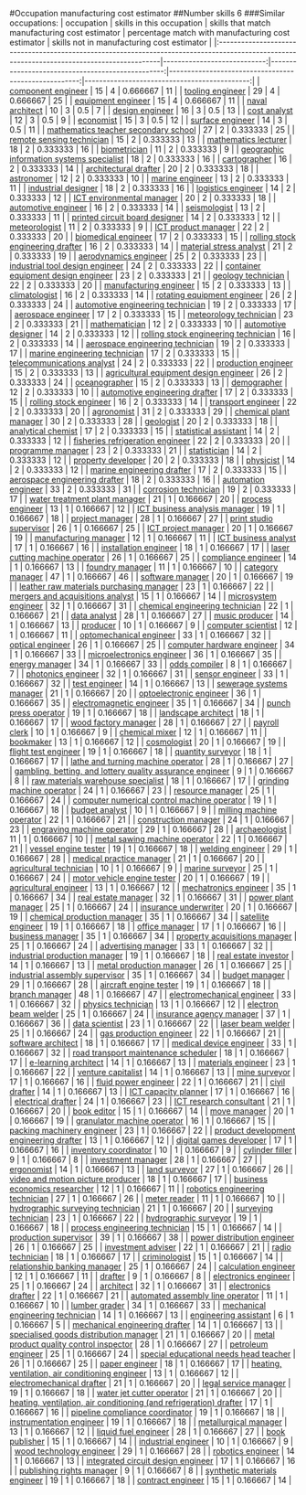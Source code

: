 #Occupation manufacturing cost estimator
##Number skills 6
###Similar occupations:
| occupation                                                                                                                                  |   skills in this occupation |   skills that match manufacturing cost estimator |   percentage match with manufacturing cost estimator |   skills not in manufacturing cost estimator |
|:--------------------------------------------------------------------------------------------------------------------------------------------|----------------------------:|-------------------------------------------------:|-----------------------------------------------------:|---------------------------------------------:|
| [component engineer](component_engineer.md)                                                                                                 |                          15 |                                                4 |                                             0.666667 |                                           11 |
| [tooling engineer](tooling_engineer.md)                                                                                                     |                          29 |                                                4 |                                             0.666667 |                                           25 |
| [equipment engineer](equipment_engineer.md)                                                                                                 |                          15 |                                                4 |                                             0.666667 |                                           11 |
| [naval architect](naval_architect.md)                                                                                                       |                          10 |                                                3 |                                             0.5      |                                            7 |
| [design engineer](design_engineer.md)                                                                                                       |                          16 |                                                3 |                                             0.5      |                                           13 |
| [cost analyst](cost_analyst.md)                                                                                                             |                          12 |                                                3 |                                             0.5      |                                            9 |
| [economist](economist.md)                                                                                                                   |                          15 |                                                3 |                                             0.5      |                                           12 |
| [surface engineer](surface_engineer.md)                                                                                                     |                          14 |                                                3 |                                             0.5      |                                           11 |
| [mathematics teacher secondary school](mathematics_teacher_secondary_school.md)                                                             |                          27 |                                                2 |                                             0.333333 |                                           25 |
| [remote sensing technician](remote_sensing_technician.md)                                                                                   |                          15 |                                                2 |                                             0.333333 |                                           13 |
| [mathematics lecturer](mathematics_lecturer.md)                                                                                             |                          18 |                                                2 |                                             0.333333 |                                           16 |
| [biometrician](biometrician.md)                                                                                                             |                          11 |                                                2 |                                             0.333333 |                                            9 |
| [geographic information systems specialist](geographic_information_systems_specialist.md)                                                   |                          18 |                                                2 |                                             0.333333 |                                           16 |
| [cartographer](cartographer.md)                                                                                                             |                          16 |                                                2 |                                             0.333333 |                                           14 |
| [architectural drafter](architectural_drafter.md)                                                                                           |                          20 |                                                2 |                                             0.333333 |                                           18 |
| [astronomer](astronomer.md)                                                                                                                 |                          12 |                                                2 |                                             0.333333 |                                           10 |
| [marine engineer](marine_engineer.md)                                                                                                       |                          13 |                                                2 |                                             0.333333 |                                           11 |
| [industrial designer](industrial_designer.md)                                                                                               |                          18 |                                                2 |                                             0.333333 |                                           16 |
| [logistics engineer](logistics_engineer.md)                                                                                                 |                          14 |                                                2 |                                             0.333333 |                                           12 |
| [ICT environmental manager](ICT_environmental_manager.md)                                                                                   |                          20 |                                                2 |                                             0.333333 |                                           18 |
| [automotive engineer](automotive_engineer.md)                                                                                               |                          16 |                                                2 |                                             0.333333 |                                           14 |
| [seismologist](seismologist.md)                                                                                                             |                          13 |                                                2 |                                             0.333333 |                                           11 |
| [printed circuit board designer](printed_circuit_board_designer.md)                                                                         |                          14 |                                                2 |                                             0.333333 |                                           12 |
| [meteorologist](meteorologist.md)                                                                                                           |                          11 |                                                2 |                                             0.333333 |                                            9 |
| [ICT product manager](ICT_product_manager.md)                                                                                               |                          22 |                                                2 |                                             0.333333 |                                           20 |
| [biomedical engineer](biomedical_engineer.md)                                                                                               |                          17 |                                                2 |                                             0.333333 |                                           15 |
| [rolling stock engineering drafter](rolling_stock_engineering_drafter.md)                                                                   |                          16 |                                                2 |                                             0.333333 |                                           14 |
| [material stress analyst](material_stress_analyst.md)                                                                                       |                          21 |                                                2 |                                             0.333333 |                                           19 |
| [aerodynamics engineer](aerodynamics_engineer.md)                                                                                           |                          25 |                                                2 |                                             0.333333 |                                           23 |
| [industrial tool design engineer](industrial_tool_design_engineer.md)                                                                       |                          24 |                                                2 |                                             0.333333 |                                           22 |
| [container equipment design engineer](container_equipment_design_engineer.md)                                                               |                          23 |                                                2 |                                             0.333333 |                                           21 |
| [geology technician](geology_technician.md)                                                                                                 |                          22 |                                                2 |                                             0.333333 |                                           20 |
| [manufacturing engineer](manufacturing_engineer.md)                                                                                         |                          15 |                                                2 |                                             0.333333 |                                           13 |
| [climatologist](climatologist.md)                                                                                                           |                          16 |                                                2 |                                             0.333333 |                                           14 |
| [rotating equipment engineer](rotating_equipment_engineer.md)                                                                               |                          26 |                                                2 |                                             0.333333 |                                           24 |
| [automotive engineering technician](automotive_engineering_technician.md)                                                                   |                          19 |                                                2 |                                             0.333333 |                                           17 |
| [aerospace engineer](aerospace_engineer.md)                                                                                                 |                          17 |                                                2 |                                             0.333333 |                                           15 |
| [meteorology technician](meteorology_technician.md)                                                                                         |                          23 |                                                2 |                                             0.333333 |                                           21 |
| [mathematician](mathematician.md)                                                                                                           |                          12 |                                                2 |                                             0.333333 |                                           10 |
| [automotive designer](automotive_designer.md)                                                                                               |                          14 |                                                2 |                                             0.333333 |                                           12 |
| [rolling stock engineering technician](rolling_stock_engineering_technician.md)                                                             |                          16 |                                                2 |                                             0.333333 |                                           14 |
| [aerospace engineering technician](aerospace_engineering_technician.md)                                                                     |                          19 |                                                2 |                                             0.333333 |                                           17 |
| [marine engineering technician](marine_engineering_technician.md)                                                                           |                          17 |                                                2 |                                             0.333333 |                                           15 |
| [telecommunications analyst](telecommunications_analyst.md)                                                                                 |                          24 |                                                2 |                                             0.333333 |                                           22 |
| [production engineer](production_engineer.md)                                                                                               |                          15 |                                                2 |                                             0.333333 |                                           13 |
| [agricultural equipment design engineer](agricultural_equipment_design_engineer.md)                                                         |                          26 |                                                2 |                                             0.333333 |                                           24 |
| [oceanographer](oceanographer.md)                                                                                                           |                          15 |                                                2 |                                             0.333333 |                                           13 |
| [demographer](demographer.md)                                                                                                               |                          12 |                                                2 |                                             0.333333 |                                           10 |
| [automotive engineering drafter](automotive_engineering_drafter.md)                                                                         |                          17 |                                                2 |                                             0.333333 |                                           15 |
| [rolling stock engineer](rolling_stock_engineer.md)                                                                                         |                          16 |                                                2 |                                             0.333333 |                                           14 |
| [transport engineer](transport_engineer.md)                                                                                                 |                          22 |                                                2 |                                             0.333333 |                                           20 |
| [agronomist](agronomist.md)                                                                                                                 |                          31 |                                                2 |                                             0.333333 |                                           29 |
| [chemical plant manager](chemical_plant_manager.md)                                                                                         |                          30 |                                                2 |                                             0.333333 |                                           28 |
| [geologist](geologist.md)                                                                                                                   |                          20 |                                                2 |                                             0.333333 |                                           18 |
| [analytical chemist](analytical_chemist.md)                                                                                                 |                          17 |                                                2 |                                             0.333333 |                                           15 |
| [statistical assistant](statistical_assistant.md)                                                                                           |                          14 |                                                2 |                                             0.333333 |                                           12 |
| [fisheries refrigeration engineer](fisheries_refrigeration_engineer.md)                                                                     |                          22 |                                                2 |                                             0.333333 |                                           20 |
| [programme manager](programme_manager.md)                                                                                                   |                          23 |                                                2 |                                             0.333333 |                                           21 |
| [statistician](statistician.md)                                                                                                             |                          14 |                                                2 |                                             0.333333 |                                           12 |
| [property developer](property_developer.md)                                                                                                 |                          20 |                                                2 |                                             0.333333 |                                           18 |
| [physicist](physicist.md)                                                                                                                   |                          14 |                                                2 |                                             0.333333 |                                           12 |
| [marine engineering drafter](marine_engineering_drafter.md)                                                                                 |                          17 |                                                2 |                                             0.333333 |                                           15 |
| [aerospace engineering drafter](aerospace_engineering_drafter.md)                                                                           |                          18 |                                                2 |                                             0.333333 |                                           16 |
| [automation engineer](automation_engineer.md)                                                                                               |                          33 |                                                2 |                                             0.333333 |                                           31 |
| [corrosion technician](corrosion_technician.md)                                                                                             |                          19 |                                                2 |                                             0.333333 |                                           17 |
| [water treatment plant manager](water_treatment_plant_manager.md)                                                                           |                          21 |                                                1 |                                             0.166667 |                                           20 |
| [process engineer](process_engineer.md)                                                                                                     |                          13 |                                                1 |                                             0.166667 |                                           12 |
| [ICT business analysis manager](ICT_business_analysis_manager.md)                                                                           |                          19 |                                                1 |                                             0.166667 |                                           18 |
| [project manager](project_manager.md)                                                                                                       |                          28 |                                                1 |                                             0.166667 |                                           27 |
| [print studio supervisor](print_studio_supervisor.md)                                                                                       |                          26 |                                                1 |                                             0.166667 |                                           25 |
| [ICT project manager](ICT_project_manager.md)                                                                                               |                          20 |                                                1 |                                             0.166667 |                                           19 |
| [manufacturing manager](manufacturing_manager.md)                                                                                           |                          12 |                                                1 |                                             0.166667 |                                           11 |
| [ICT business analyst](ICT_business_analyst.md)                                                                                             |                          17 |                                                1 |                                             0.166667 |                                           16 |
| [installation engineer](installation_engineer.md)                                                                                           |                          18 |                                                1 |                                             0.166667 |                                           17 |
| [laser cutting machine operator](laser_cutting_machine_operator.md)                                                                         |                          26 |                                                1 |                                             0.166667 |                                           25 |
| [compliance engineer](compliance_engineer.md)                                                                                               |                          14 |                                                1 |                                             0.166667 |                                           13 |
| [foundry manager](foundry_manager.md)                                                                                                       |                          11 |                                                1 |                                             0.166667 |                                           10 |
| [category manager](category_manager.md)                                                                                                     |                          47 |                                                1 |                                             0.166667 |                                           46 |
| [software manager](software_manager.md)                                                                                                     |                          20 |                                                1 |                                             0.166667 |                                           19 |
| [leather raw materials purchasing manager](leather_raw_materials_purchasing_manager.md)                                                     |                          23 |                                                1 |                                             0.166667 |                                           22 |
| [mergers and acquisitions analyst](mergers_and_acquisitions_analyst.md)                                                                     |                          15 |                                                1 |                                             0.166667 |                                           14 |
| [microsystem engineer](microsystem_engineer.md)                                                                                             |                          32 |                                                1 |                                             0.166667 |                                           31 |
| [chemical engineering technician](chemical_engineering_technician.md)                                                                       |                          22 |                                                1 |                                             0.166667 |                                           21 |
| [data analyst](data_analyst.md)                                                                                                             |                          28 |                                                1 |                                             0.166667 |                                           27 |
| [music producer](music_producer.md)                                                                                                         |                          14 |                                                1 |                                             0.166667 |                                           13 |
| [producer](producer.md)                                                                                                                     |                          10 |                                                1 |                                             0.166667 |                                            9 |
| [computer scientist](computer_scientist.md)                                                                                                 |                          12 |                                                1 |                                             0.166667 |                                           11 |
| [optomechanical engineer](optomechanical_engineer.md)                                                                                       |                          33 |                                                1 |                                             0.166667 |                                           32 |
| [optical engineer](optical_engineer.md)                                                                                                     |                          26 |                                                1 |                                             0.166667 |                                           25 |
| [computer hardware engineer](computer_hardware_engineer.md)                                                                                 |                          34 |                                                1 |                                             0.166667 |                                           33 |
| [microelectronics engineer](microelectronics_engineer.md)                                                                                   |                          36 |                                                1 |                                             0.166667 |                                           35 |
| [energy manager](energy_manager.md)                                                                                                         |                          34 |                                                1 |                                             0.166667 |                                           33 |
| [odds compiler](odds_compiler.md)                                                                                                           |                           8 |                                                1 |                                             0.166667 |                                            7 |
| [photonics engineer](photonics_engineer.md)                                                                                                 |                          32 |                                                1 |                                             0.166667 |                                           31 |
| [sensor engineer](sensor_engineer.md)                                                                                                       |                          33 |                                                1 |                                             0.166667 |                                           32 |
| [test engineer](test_engineer.md)                                                                                                           |                          14 |                                                1 |                                             0.166667 |                                           13 |
| [sewerage systems manager](sewerage_systems_manager.md)                                                                                     |                          21 |                                                1 |                                             0.166667 |                                           20 |
| [optoelectronic engineer](optoelectronic_engineer.md)                                                                                       |                          36 |                                                1 |                                             0.166667 |                                           35 |
| [electromagnetic engineer](electromagnetic_engineer.md)                                                                                     |                          35 |                                                1 |                                             0.166667 |                                           34 |
| [punch press operator](punch_press_operator.md)                                                                                             |                          19 |                                                1 |                                             0.166667 |                                           18 |
| [landscape architect](landscape_architect.md)                                                                                               |                          18 |                                                1 |                                             0.166667 |                                           17 |
| [wood factory manager](wood_factory_manager.md)                                                                                             |                          28 |                                                1 |                                             0.166667 |                                           27 |
| [payroll clerk](payroll_clerk.md)                                                                                                           |                          10 |                                                1 |                                             0.166667 |                                            9 |
| [chemical mixer](chemical_mixer.md)                                                                                                         |                          12 |                                                1 |                                             0.166667 |                                           11 |
| [bookmaker](bookmaker.md)                                                                                                                   |                          13 |                                                1 |                                             0.166667 |                                           12 |
| [cosmologist](cosmologist.md)                                                                                                               |                          20 |                                                1 |                                             0.166667 |                                           19 |
| [flight test engineer](flight_test_engineer.md)                                                                                             |                          19 |                                                1 |                                             0.166667 |                                           18 |
| [quantity surveyor](quantity_surveyor.md)                                                                                                   |                          18 |                                                1 |                                             0.166667 |                                           17 |
| [lathe and turning machine operator](lathe_and_turning_machine_operator.md)                                                                 |                          28 |                                                1 |                                             0.166667 |                                           27 |
| [gambling, betting, and lottery quality assurance engineer](gambling,_betting,_and_lottery_quality_assurance_engineer.md)                   |                           9 |                                                1 |                                             0.166667 |                                            8 |
| [raw materials warehouse specialist](raw_materials_warehouse_specialist.md)                                                                 |                          18 |                                                1 |                                             0.166667 |                                           17 |
| [grinding machine operator](grinding_machine_operator.md)                                                                                   |                          24 |                                                1 |                                             0.166667 |                                           23 |
| [resource manager](resource_manager.md)                                                                                                     |                          25 |                                                1 |                                             0.166667 |                                           24 |
| [computer numerical control machine operator](computer_numerical_control_machine_operator.md)                                               |                          19 |                                                1 |                                             0.166667 |                                           18 |
| [budget analyst](budget_analyst.md)                                                                                                         |                          10 |                                                1 |                                             0.166667 |                                            9 |
| [milling machine operator](milling_machine_operator.md)                                                                                     |                          22 |                                                1 |                                             0.166667 |                                           21 |
| [construction manager](construction_manager.md)                                                                                             |                          24 |                                                1 |                                             0.166667 |                                           23 |
| [engraving machine operator](engraving_machine_operator.md)                                                                                 |                          29 |                                                1 |                                             0.166667 |                                           28 |
| [archaeologist](archaeologist.md)                                                                                                           |                          11 |                                                1 |                                             0.166667 |                                           10 |
| [metal sawing machine operator](metal_sawing_machine_operator.md)                                                                           |                          22 |                                                1 |                                             0.166667 |                                           21 |
| [vessel engine tester](vessel_engine_tester.md)                                                                                             |                          19 |                                                1 |                                             0.166667 |                                           18 |
| [welding engineer](welding_engineer.md)                                                                                                     |                          29 |                                                1 |                                             0.166667 |                                           28 |
| [medical practice manager](medical_practice_manager.md)                                                                                     |                          21 |                                                1 |                                             0.166667 |                                           20 |
| [agricultural technician](agricultural_technician.md)                                                                                       |                          10 |                                                1 |                                             0.166667 |                                            9 |
| [marine surveyor](marine_surveyor.md)                                                                                                       |                          25 |                                                1 |                                             0.166667 |                                           24 |
| [motor vehicle engine tester](motor_vehicle_engine_tester.md)                                                                               |                          20 |                                                1 |                                             0.166667 |                                           19 |
| [agricultural engineer](agricultural_engineer.md)                                                                                           |                          13 |                                                1 |                                             0.166667 |                                           12 |
| [mechatronics engineer](mechatronics_engineer.md)                                                                                           |                          35 |                                                1 |                                             0.166667 |                                           34 |
| [real estate manager](real_estate_manager.md)                                                                                               |                          32 |                                                1 |                                             0.166667 |                                           31 |
| [power plant manager](power_plant_manager.md)                                                                                               |                          25 |                                                1 |                                             0.166667 |                                           24 |
| [insurance underwriter](insurance_underwriter.md)                                                                                           |                          20 |                                                1 |                                             0.166667 |                                           19 |
| [chemical production manager](chemical_production_manager.md)                                                                               |                          35 |                                                1 |                                             0.166667 |                                           34 |
| [satellite engineer](satellite_engineer.md)                                                                                                 |                          19 |                                                1 |                                             0.166667 |                                           18 |
| [office manager](office_manager.md)                                                                                                         |                          17 |                                                1 |                                             0.166667 |                                           16 |
| [business manager](business_manager.md)                                                                                                     |                          35 |                                                1 |                                             0.166667 |                                           34 |
| [property acquisitions manager](property_acquisitions_manager.md)                                                                           |                          25 |                                                1 |                                             0.166667 |                                           24 |
| [advertising manager](advertising_manager.md)                                                                                               |                          33 |                                                1 |                                             0.166667 |                                           32 |
| [industrial production manager](industrial_production_manager.md)                                                                           |                          19 |                                                1 |                                             0.166667 |                                           18 |
| [real estate investor](real_estate_investor.md)                                                                                             |                          14 |                                                1 |                                             0.166667 |                                           13 |
| [metal production manager](metal_production_manager.md)                                                                                     |                          26 |                                                1 |                                             0.166667 |                                           25 |
| [industrial assembly supervisor](industrial_assembly_supervisor.md)                                                                         |                          35 |                                                1 |                                             0.166667 |                                           34 |
| [budget manager](budget_manager.md)                                                                                                         |                          29 |                                                1 |                                             0.166667 |                                           28 |
| [aircraft engine tester](aircraft_engine_tester.md)                                                                                         |                          19 |                                                1 |                                             0.166667 |                                           18 |
| [branch manager](branch_manager.md)                                                                                                         |                          48 |                                                1 |                                             0.166667 |                                           47 |
| [electromechanical engineer](electromechanical_engineer.md)                                                                                 |                          33 |                                                1 |                                             0.166667 |                                           32 |
| [physics technician](physics_technician.md)                                                                                                 |                          13 |                                                1 |                                             0.166667 |                                           12 |
| [electron beam welder](electron_beam_welder.md)                                                                                             |                          25 |                                                1 |                                             0.166667 |                                           24 |
| [insurance agency manager](insurance_agency_manager.md)                                                                                     |                          37 |                                                1 |                                             0.166667 |                                           36 |
| [data scientist](data_scientist.md)                                                                                                         |                          23 |                                                1 |                                             0.166667 |                                           22 |
| [laser beam welder](laser_beam_welder.md)                                                                                                   |                          25 |                                                1 |                                             0.166667 |                                           24 |
| [gas production engineer](gas_production_engineer.md)                                                                                       |                          22 |                                                1 |                                             0.166667 |                                           21 |
| [software architect](software_architect.md)                                                                                                 |                          18 |                                                1 |                                             0.166667 |                                           17 |
| [medical device engineer](medical_device_engineer.md)                                                                                       |                          33 |                                                1 |                                             0.166667 |                                           32 |
| [road transport maintenance scheduler](road_transport_maintenance_scheduler.md)                                                             |                          18 |                                                1 |                                             0.166667 |                                           17 |
| [e-learning architect](e-learning_architect.md)                                                                                             |                          14 |                                                1 |                                             0.166667 |                                           13 |
| [materials engineer](materials_engineer.md)                                                                                                 |                          23 |                                                1 |                                             0.166667 |                                           22 |
| [venture capitalist](venture_capitalist.md)                                                                                                 |                          14 |                                                1 |                                             0.166667 |                                           13 |
| [mine surveyor](mine_surveyor.md)                                                                                                           |                          17 |                                                1 |                                             0.166667 |                                           16 |
| [fluid power engineer](fluid_power_engineer.md)                                                                                             |                          22 |                                                1 |                                             0.166667 |                                           21 |
| [civil drafter](civil_drafter.md)                                                                                                           |                          14 |                                                1 |                                             0.166667 |                                           13 |
| [ICT capacity planner](ICT_capacity_planner.md)                                                                                             |                          17 |                                                1 |                                             0.166667 |                                           16 |
| [electrical drafter](electrical_drafter.md)                                                                                                 |                          24 |                                                1 |                                             0.166667 |                                           23 |
| [ICT research consultant](ICT_research_consultant.md)                                                                                       |                          21 |                                                1 |                                             0.166667 |                                           20 |
| [book editor](book_editor.md)                                                                                                               |                          15 |                                                1 |                                             0.166667 |                                           14 |
| [move manager](move_manager.md)                                                                                                             |                          20 |                                                1 |                                             0.166667 |                                           19 |
| [granulator machine operator](granulator_machine_operator.md)                                                                               |                          16 |                                                1 |                                             0.166667 |                                           15 |
| [packing machinery engineer](packing_machinery_engineer.md)                                                                                 |                          23 |                                                1 |                                             0.166667 |                                           22 |
| [product development engineering drafter](product_development_engineering_drafter.md)                                                       |                          13 |                                                1 |                                             0.166667 |                                           12 |
| [digital games developer](digital_games_developer.md)                                                                                       |                          17 |                                                1 |                                             0.166667 |                                           16 |
| [inventory coordinator](inventory_coordinator.md)                                                                                           |                          10 |                                                1 |                                             0.166667 |                                            9 |
| [cylinder filler](cylinder_filler.md)                                                                                                       |                           9 |                                                1 |                                             0.166667 |                                            8 |
| [investment manager](investment_manager.md)                                                                                                 |                          28 |                                                1 |                                             0.166667 |                                           27 |
| [ergonomist](ergonomist.md)                                                                                                                 |                          14 |                                                1 |                                             0.166667 |                                           13 |
| [land surveyor](land_surveyor.md)                                                                                                           |                          27 |                                                1 |                                             0.166667 |                                           26 |
| [video and motion picture producer](video_and_motion_picture_producer.md)                                                                   |                          18 |                                                1 |                                             0.166667 |                                           17 |
| [business economics researcher](business_economics_researcher.md)                                                                           |                          12 |                                                1 |                                             0.166667 |                                           11 |
| [robotics engineering technician](robotics_engineering_technician.md)                                                                       |                          27 |                                                1 |                                             0.166667 |                                           26 |
| [meter reader](meter_reader.md)                                                                                                             |                          11 |                                                1 |                                             0.166667 |                                           10 |
| [hydrographic surveying technician](hydrographic_surveying_technician.md)                                                                   |                          21 |                                                1 |                                             0.166667 |                                           20 |
| [surveying technician](surveying_technician.md)                                                                                             |                          23 |                                                1 |                                             0.166667 |                                           22 |
| [hydrographic surveyor](hydrographic_surveyor.md)                                                                                           |                          19 |                                                1 |                                             0.166667 |                                           18 |
| [process engineering technician](process_engineering_technician.md)                                                                         |                          15 |                                                1 |                                             0.166667 |                                           14 |
| [production supervisor](production_supervisor.md)                                                                                           |                          39 |                                                1 |                                             0.166667 |                                           38 |
| [power distribution engineer](power_distribution_engineer.md)                                                                               |                          26 |                                                1 |                                             0.166667 |                                           25 |
| [investment adviser](investment_adviser.md)                                                                                                 |                          22 |                                                1 |                                             0.166667 |                                           21 |
| [radio technician](radio_technician.md)                                                                                                     |                          18 |                                                1 |                                             0.166667 |                                           17 |
| [criminologist](criminologist.md)                                                                                                           |                          15 |                                                1 |                                             0.166667 |                                           14 |
| [relationship banking manager](relationship_banking_manager.md)                                                                             |                          25 |                                                1 |                                             0.166667 |                                           24 |
| [calculation engineer](calculation_engineer.md)                                                                                             |                          12 |                                                1 |                                             0.166667 |                                           11 |
| [drafter](drafter.md)                                                                                                                       |                           9 |                                                1 |                                             0.166667 |                                            8 |
| [electronics engineer](electronics_engineer.md)                                                                                             |                          25 |                                                1 |                                             0.166667 |                                           24 |
| [architect](architect.md)                                                                                                                   |                          32 |                                                1 |                                             0.166667 |                                           31 |
| [electronics drafter](electronics_drafter.md)                                                                                               |                          22 |                                                1 |                                             0.166667 |                                           21 |
| [automated assembly line operator](automated_assembly_line_operator.md)                                                                     |                          11 |                                                1 |                                             0.166667 |                                           10 |
| [lumber grader](lumber_grader.md)                                                                                                           |                          34 |                                                1 |                                             0.166667 |                                           33 |
| [mechanical engineering technician](mechanical_engineering_technician.md)                                                                   |                          14 |                                                1 |                                             0.166667 |                                           13 |
| [engineering assistant](engineering_assistant.md)                                                                                           |                           6 |                                                1 |                                             0.166667 |                                            5 |
| [mechanical engineering drafter](mechanical_engineering_drafter.md)                                                                         |                          14 |                                                1 |                                             0.166667 |                                           13 |
| [specialised goods distribution manager](specialised_goods_distribution_manager.md)                                                         |                          21 |                                                1 |                                             0.166667 |                                           20 |
| [metal product quality control inspector](metal_product_quality_control_inspector.md)                                                       |                          28 |                                                1 |                                             0.166667 |                                           27 |
| [petroleum engineer](petroleum_engineer.md)                                                                                                 |                          25 |                                                1 |                                             0.166667 |                                           24 |
| [special educational needs head teacher](special_educational_needs_head_teacher.md)                                                         |                          26 |                                                1 |                                             0.166667 |                                           25 |
| [paper engineer](paper_engineer.md)                                                                                                         |                          18 |                                                1 |                                             0.166667 |                                           17 |
| [heating, ventilation, air conditioning engineer](heating,_ventilation,_air_conditioning_engineer.md)                                       |                          13 |                                                1 |                                             0.166667 |                                           12 |
| [electromechanical drafter](electromechanical_drafter.md)                                                                                   |                          21 |                                                1 |                                             0.166667 |                                           20 |
| [legal service manager](legal_service_manager.md)                                                                                           |                          19 |                                                1 |                                             0.166667 |                                           18 |
| [water jet cutter operator](water_jet_cutter_operator.md)                                                                                   |                          21 |                                                1 |                                             0.166667 |                                           20 |
| [heating, ventilation, air conditioning (and refrigeration) drafter](heating,_ventilation,_air_conditioning_(and_refrigeration)_drafter.md) |                          17 |                                                1 |                                             0.166667 |                                           16 |
| [pipeline compliance coordinator](pipeline_compliance_coordinator.md)                                                                       |                          19 |                                                1 |                                             0.166667 |                                           18 |
| [instrumentation engineer](instrumentation_engineer.md)                                                                                     |                          19 |                                                1 |                                             0.166667 |                                           18 |
| [metallurgical manager](metallurgical_manager.md)                                                                                           |                          13 |                                                1 |                                             0.166667 |                                           12 |
| [liquid fuel engineer](liquid_fuel_engineer.md)                                                                                             |                          28 |                                                1 |                                             0.166667 |                                           27 |
| [book publisher](book_publisher.md)                                                                                                         |                          15 |                                                1 |                                             0.166667 |                                           14 |
| [industrial engineer](industrial_engineer.md)                                                                                               |                          10 |                                                1 |                                             0.166667 |                                            9 |
| [wood technology engineer](wood_technology_engineer.md)                                                                                     |                          29 |                                                1 |                                             0.166667 |                                           28 |
| [robotics engineer](robotics_engineer.md)                                                                                                   |                          14 |                                                1 |                                             0.166667 |                                           13 |
| [integrated circuit design engineer](integrated_circuit_design_engineer.md)                                                                 |                          17 |                                                1 |                                             0.166667 |                                           16 |
| [publishing rights manager](publishing_rights_manager.md)                                                                                   |                           9 |                                                1 |                                             0.166667 |                                            8 |
| [synthetic materials engineer](synthetic_materials_engineer.md)                                                                             |                          19 |                                                1 |                                             0.166667 |                                           18 |
| [contract engineer](contract_engineer.md)                                                                                                   |                          15 |                                                1 |                                             0.166667 |                                           14 |
